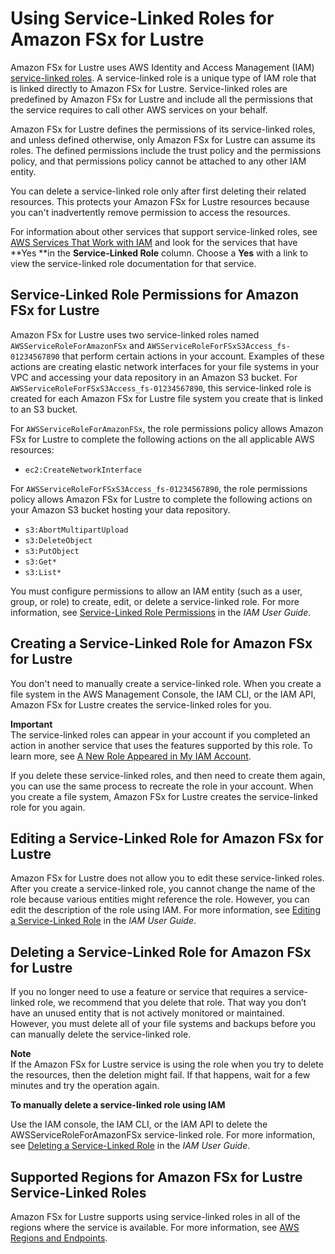 # Using Service\-Linked Roles for Amazon FSx for Lustre<a name="using-service-linked-roles"></a>

Amazon FSx for Lustre uses AWS Identity and Access Management \(IAM\)[ service\-linked roles](https://docs.aws.amazon.com/IAM/latest/UserGuide/id_roles_terms-and-concepts.html#iam-term-service-linked-role)\. A service\-linked role is a unique type of IAM role that is linked directly to Amazon FSx for Lustre\. Service\-linked roles are predefined by Amazon FSx for Lustre and include all the permissions that the service requires to call other AWS services on your behalf\. 

Amazon FSx for Lustre defines the permissions of its service\-linked roles, and unless defined otherwise, only Amazon FSx for Lustre can assume its roles\. The defined permissions include the trust policy and the permissions policy, and that permissions policy cannot be attached to any other IAM entity\.

You can delete a service\-linked role only after first deleting their related resources\. This protects your Amazon FSx for Lustre resources because you can't inadvertently remove permission to access the resources\.

For information about other services that support service\-linked roles, see [AWS Services That Work with IAM](https://docs.aws.amazon.com/IAM/latest/UserGuide/reference_aws-services-that-work-with-iam.html) and look for the services that have **Yes **in the **Service\-Linked Role** column\. Choose a **Yes** with a link to view the service\-linked role documentation for that service\.

## Service\-Linked Role Permissions for Amazon FSx for Lustre<a name="slr-permissions"></a>

Amazon FSx for Lustre uses two service\-linked roles named `AWSServiceRoleForAmazonFSx` and `AWSServiceRoleForFSxS3Access_fs-01234567890` that perform certain actions in your account\. Examples of these actions are creating elastic network interfaces for your file systems in your VPC and accessing your data repository in an Amazon S3 bucket\. For `AWSServiceRoleForFSxS3Access_fs-01234567890`, this service\-linked role is created for each Amazon FSx for Lustre file system you create that is linked to an S3 bucket\.

For `AWSServiceRoleForAmazonFSx`, the role permissions policy allows Amazon FSx for Lustre to complete the following actions on the all applicable AWS resources:
+ `ec2:CreateNetworkInterface`

For `AWSServiceRoleForFSxS3Access_fs-01234567890`, the role permissions policy allows Amazon FSx for Lustre to complete the following actions on your Amazon S3 bucket hosting your data repository\.
+ `s3:AbortMultipartUpload`
+ `s3:DeleteObject`
+ `s3:PutObject`
+ `s3:Get*`
+ `s3:List*`

You must configure permissions to allow an IAM entity \(such as a user, group, or role\) to create, edit, or delete a service\-linked role\. For more information, see [Service\-Linked Role Permissions](https://docs.aws.amazon.com/IAM/latest/UserGuide/using-service-linked-roles.html#service-linked-role-permissions) in the *IAM User Guide*\.

## Creating a Service\-Linked Role for Amazon FSx for Lustre<a name="create-slr"></a>

You don't need to manually create a service\-linked role\. When you create a file system in the AWS Management Console, the IAM CLI, or the IAM API, Amazon FSx for Lustre creates the service\-linked roles for you\. 

**Important**  
The service\-linked roles can appear in your account if you completed an action in another service that uses the features supported by this role\. To learn more, see [A New Role Appeared in My IAM Account](https://docs.aws.amazon.com/IAM/latest/UserGuide/troubleshoot_roles.html#troubleshoot_roles_new-role-appeared)\.

If you delete these service\-linked roles, and then need to create them again, you can use the same process to recreate the role in your account\. When you create a file system, Amazon FSx for Lustre creates the service\-linked role for you again\. 

## Editing a Service\-Linked Role for Amazon FSx for Lustre<a name="edit-slr"></a>

Amazon FSx for Lustre does not allow you to edit these service\-linked roles\. After you create a service\-linked role, you cannot change the name of the role because various entities might reference the role\. However, you can edit the description of the role using IAM\. For more information, see [Editing a Service\-Linked Role](https://docs.aws.amazon.com/IAM/latest/UserGuide/using-service-linked-roles.html#edit-service-linked-role) in the *IAM User Guide*\.

## Deleting a Service\-Linked Role for Amazon FSx for Lustre<a name="delete-slr"></a>

If you no longer need to use a feature or service that requires a service\-linked role, we recommend that you delete that role\. That way you don’t have an unused entity that is not actively monitored or maintained\. However, you must delete all of your file systems and backups before you can manually delete the service\-linked role\.

**Note**  
If the Amazon FSx for Lustre service is using the role when you try to delete the resources, then the deletion might fail\. If that happens, wait for a few minutes and try the operation again\.

**To manually delete a service\-linked role using IAM**

Use the IAM console, the IAM CLI, or the IAM API to delete the AWSServiceRoleForAmazonFSx service\-linked role\. For more information, see [Deleting a Service\-Linked Role](https://docs.aws.amazon.com/IAM/latest/UserGuide/using-service-linked-roles.html#delete-service-linked-role) in the *IAM User Guide*\.

## Supported Regions for Amazon FSx for Lustre Service\-Linked Roles<a name="slr-regions"></a>

Amazon FSx for Lustre supports using service\-linked roles in all of the regions where the service is available\. For more information, see [AWS Regions and Endpoints](https://docs.aws.amazon.com/general/latest/gr/rande.html)\.